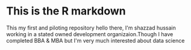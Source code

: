# This is the R markdown
This my first and piloting repository
hello there,
I'm shazzad hussain working in a stated owned development organizaion.Though I have completed BBA & MBA but I'm very much interested about data science
